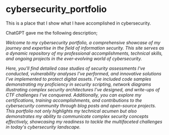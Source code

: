 # cybersecurity_portfolio

This is a place that I show what I have accomplished in cybersecurity.

ChatGPT gave me the following description;

_Welcome to my cybersecurity portfolio, a comprehensive showcase of my journey and expertise in the field of information security. This site serves as a dynamic repository of my professional accomplishments, technical skills, and ongoing projects in the ever-evolving world of cybersecurity._

_Here, you'll find detailed case studies of security assessments I've conducted, vulnerability analyses I've performed, and innovative solutions I've implemented to protect digital assets. I've included code samples demonstrating my proficiency in security scripting, network diagrams illustrating complex security architectures I've designed, and write-ups of CTF challenges I've conquered. Additionally, you can explore my certifications, training accomplishments, and contributions to the cybersecurity community through blog posts and open-source projects. This portfolio not only highlights my technical acumen but also demonstrates my ability to communicate complex security concepts effectively, showcasing my readiness to tackle the multifaceted challenges in today's cybersecurity landscape._
